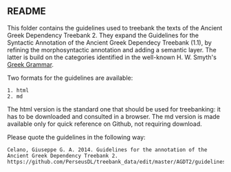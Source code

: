 ## README

This folder contains the guidelines used to treebank the texts of the Ancient Greek Dependency Treebank 2. They expand the Guidelines for the Syntactic Annotation of the Ancient Greek Dependecy Treebank (1.1), by refining the morphosyntactic annotation and adding a semantic layer. The latter is build on the categories identified in the well-known H. W. Smyth's <a href="http://www.perseus.tufts.edu/hopper/text?doc=Perseus%3Atext%3A1999.04.0007" target="_blank">Greek Grammar</a>.

Two formats for the guidelines are available: 

```
1. html 
2. md 
```
The html version is the standard one that should be used for treebanking: it has to be downloaded and consulted in a browser. The md version is made available only for quick reference on Github, not requiring download.

Please quote the guidelines in the following way:

```
Celano, Giuseppe G. A. 2014. Guidelines for the annotation of the Ancient Greek Dependency Treebank 2. https://github.com/PerseusDL/treebank_data/edit/master/AGDT2/guidelines/Greek_guidelines.html
```
